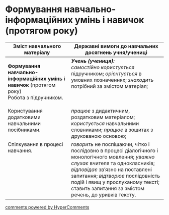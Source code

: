 <div id="hypercomments_widget" class="js-hypercomments-widget invisible"></div>

# Формування навчально-інформаційних умінь і навичок (протягом року) 

<table>
  <tr>
    <td width="40%" align="center"><b>Зміст навчального матеріалу</b></td>
    <td width="60%" align="center"><b>Державні вимоги до навчальних досягнень учня/учениці</b></td>
  </tr>
<tbody>
  <tr>
    <td width="40%" style="vertical-align:top !important;">
    <p><b>Формування навчально-інформаційних умінь і навичок</b> (протягом року)<br>
Робота з підручником.</td>
    <td width="60%" style="vertical-align:top !important;">
<i><b>Учень (учениця):</b></i><br>
<i>самостійно користується</i> підручником; <i>орієнтується</i> в умовних позначеннях; <i>знаходить</i> потрібний за змістом матеріал; </td>
  </tr>
  <tr>
    <td width="40%" style="vertical-align:top !important;">
Користування додатковими навчальними посібниками.</td>
    <td width="60%" style="vertical-align:top !important;">
<i>працює</i> з дидактичним, роздатковим матеріалом; <i>користується</i> навчальними словниками; <i>працює</i> в зошитах з друкованою основою;</td>
  </tr>
  <tr>
    <td width="40%" style="vertical-align:top !important;">
Спілкування в процесі навчання.</td>
    <td width="60%" style="vertical-align:top !important;">
<i>говорить</i> не поспішаючи, чітко і послідовно в процесі діалогічного і монологічного мовлення; <i>уважно слухає</i> вчителя та однокласників; <i>відповідає</i> зв’язно на поставлені запитання; <i>відтворює</i> послідовність подій і явищ у прослуханому тексті; ставить запитання за змістом речень, до уривків тексту.</td>
  </tr>
</tbody>
</table>

<div class="js-hypercomments-container">
<a href="http://hypercomments.com" class="hc-link" title="comments widget">comments powered by HyperComments</a>
</div>